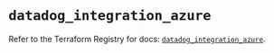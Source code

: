 # `datadog_integration_azure`

Refer to the Terraform Registry for docs: [`datadog_integration_azure`](https://registry.terraform.io/providers/datadog/datadog/3.53.0/docs/resources/integration_azure).
